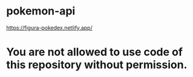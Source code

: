 # pokemon-api
https://figura-pokedex.netlify.app/

# You are not allowed to use code of this repository without permission.
